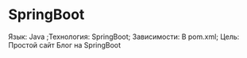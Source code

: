 # SpringBoot
Язык: Java ;Технология: SpringBoot; Зависимости: В pom.xml; Цель: Простой сайт Блог на SpringBoot
